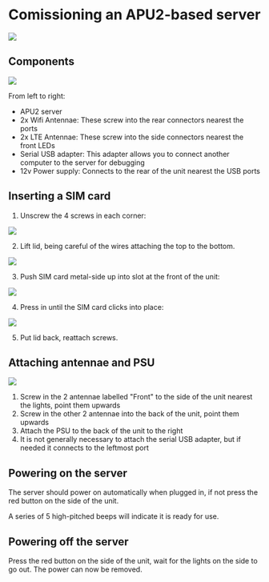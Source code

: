 # Comissioning an APU2-based server

![](images/apu2-front-view.jpg|width=100%)

## Components

![](images/apu2-parts.jpg|width=100%)

From left to right:

* APU2 server
* 2x Wifi Antennae: These screw into the rear connectors nearest the ports
* 2x LTE Antennae: These screw into the side connectors nearest the front LEDs
* Serial USB adapter: This adapter allows you to connect another computer to the server for debugging
* 12v Power supply: Connects to the rear of the unit nearest the USB ports

## Inserting a SIM card

1. Unscrew the 4 screws in each corner:

  ![](images/apu2-opening.jpg|width=100%)

2. Lift lid, being careful of the wires attaching the top to the bottom.

  ![](images/apu2-internal-overview.jpg|width=100%)

3. Push SIM card metal-side up into slot at the front of the unit:

  ![](images/apu2-inserting-sim.jpg|width=100%)

4. Press in until the SIM card clicks into place:

  ![](images/apu2-inserted-sim.jpg|width=100%)

5. Put lid back, reattach screws.

## Attaching antennae and PSU

![](images/apu2-top-view.jpg|width=100%)

1. Screw in the 2 antennae labelled "Front" to the side of the unit nearest the lights, point them upwards
2. Screw in the other 2 antennae into the back of the unit, point them upwards
3. Attach the PSU to the back of the unit to the right
4. It is not generally necessary to attach the serial USB adapter, but if needed it connects to the leftmost port

## Powering on the server

The server should power on automatically when plugged in, if not press the red button on the side of the unit.

A series of 5 high-pitched beeps will indicate it is ready for use.

## Powering off the server

Press the red button on the side of the unit, wait for the lights on the side to go out. The power can now be removed.
